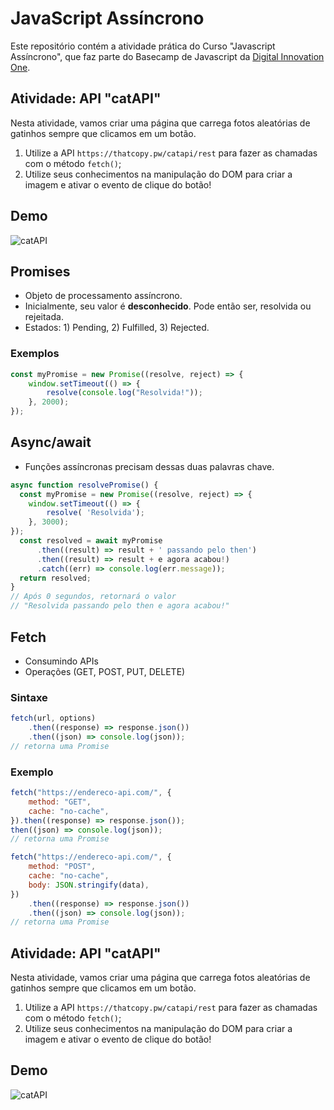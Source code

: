 # JavaScript Assíncrono

Este repositório contém a atividade prática do Curso "Javascript Assíncrono", que faz parte do Basecamp de Javascript da [Digital Innovation One](https://digitalinnovation.one/).

## Atividade: API "catAPI"

Nesta atividade, vamos criar uma página que carrega fotos aleatórias de gatinhos sempre que clicamos em um botão.

1. Utilize a API `https://thatcopy.pw/catapi/rest` para fazer as chamadas com o método `fetch()`;
2. Utilize seus conhecimentos na manipulação do DOM para criar a imagem e ativar o evento de clique do botão!

## Demo

![catAPI](./api-cats.gif)


## Promises

-   Objeto de processamento assíncrono.
-   Inicialmente, seu valor é **desconhecido**. Pode então ser, resolvida ou rejeitada.
-   Estados: 1) Pending, 2) Fulfilled, 3) Rejected.

### Exemplos

```javascript
const myPromise = new Promise((resolve, reject) => {
    window.setTimeout(() => {
        resolve(console.log("Resolvida!"));
    }, 2000);
});
```

## Async/await

-   Funções assíncronas precisam dessas duas palavras chave.

```javascript
async function resolvePromise() {
  const myPromise = new Promise((resolve, reject) => {
    window.setTimeout(() => {
        resolve( 'Resolvida');
    }, 3000);
});
  const resolved = await myPromise
      .then((result) => result + ' passando pelo then')
      .then((result) => result + e agora acabou!)
      .catch((err) => console.log(err.message));
  return resolved;
}
// Após 0 segundos, retornará o valor
// "Resolvida passando pelo then e agora acabou!"
```

## Fetch

-   Consumindo APIs
-   Operações (GET, POST, PUT, DELETE)

### Sintaxe

```javascript
fetch(url, options)
    .then((response) => response.json())
    .then((json) => console.log(json));
// retorna uma Promise
```

### Exemplo

```javascript
fetch("https://endereco-api.com/", {
    method: "GET",
    cache: "no-cache",
}).then((response) => response.json());
then((json) => console.log(json));
// retorna uma Promise
```

```javascript
fetch("https://endereco-api.com/", {
    method: "POST",
    cache: "no-cache",
    body: JSON.stringify(data),
})
    .then((response) => response.json())
    .then((json) => console.log(json));
// retorna uma Promise
```

## Atividade: API "catAPI"

Nesta atividade, vamos criar uma página que carrega fotos aleatórias de gatinhos sempre que clicamos em um botão.

1. Utilize a API `https://thatcopy.pw/catapi/rest` para fazer as chamadas com o método `fetch()`;
2. Utilize seus conhecimentos na manipulação do DOM para criar a imagem e ativar o evento de clique do botão!

## Demo

![catAPI](./demo.gif)
